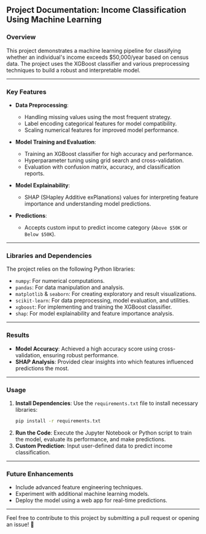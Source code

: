 ## Project Documentation: Income Classification Using Machine Learning

### Overview
This project demonstrates a machine learning pipeline for classifying whether an individual's income exceeds $50,000/year based on census data. The project uses the XGBoost classifier and various preprocessing techniques to build a robust and interpretable model.

---

### Key Features
- **Data Preprocessing**:
  - Handling missing values using the most frequent strategy.
  - Label encoding categorical features for model compatibility.
  - Scaling numerical features for improved model performance.

- **Model Training and Evaluation**:
  - Training an XGBoost classifier for high accuracy and performance.
  - Hyperparameter tuning using grid search and cross-validation.
  - Evaluation with confusion matrix, accuracy, and classification reports.

- **Model Explainability**:
  - SHAP (SHapley Additive exPlanations) values for interpreting feature importance and understanding model predictions.

- **Predictions**:
  - Accepts custom input to predict income category (`Above $50K` or `Below $50K`).

---

### Libraries and Dependencies
The project relies on the following Python libraries:
- `numpy`: For numerical computations.
- `pandas`: For data manipulation and analysis.
- `matplotlib` & `seaborn`: For creating exploratory and result visualizations.
- `scikit-learn`: For data preprocessing, model evaluation, and utilities.
- `xgboost`: For implementing and training the XGBoost classifier.
- `shap`: For model explainability and feature importance analysis.

---

### Results
- **Model Accuracy**: Achieved a high accuracy score using cross-validation, ensuring robust performance.
- **SHAP Analysis**: Provided clear insights into which features influenced predictions the most.

---

### Usage
1. **Install Dependencies**: Use the `requirements.txt` file to install necessary libraries:
   ```bash
   pip install -r requirements.txt
   ```
2. **Run the Code**: Execute the Jupyter Notebook or Python script to train the model, evaluate its performance, and make predictions.
3. **Custom Prediction**: Input user-defined data to predict income classification.

---

### Future Enhancements
- Include advanced feature engineering techniques.
- Experiment with additional machine learning models.
- Deploy the model using a web app for real-time predictions.

---

Feel free to contribute to this project by submitting a pull request or opening an issue! 🚀
